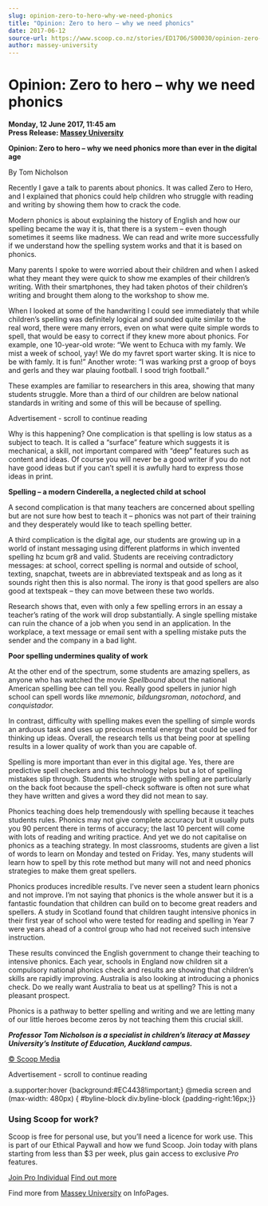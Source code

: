 ```yaml
---
slug: opinion-zero-to-hero-why-we-need-phonics
title: "Opinion: Zero to hero – why we need phonics"
date: 2017-06-12
source-url: https://www.scoop.co.nz/stories/ED1706/S00030/opinion-zero-to-hero-why-we-need-phonics.htm
author: massey-university
---
```

Opinion: Zero to hero – why we need phonics
===========================================

**Monday, 12 June 2017, 11:45 am**  
**Press Release: [Massey University](https://info.scoop.co.nz/Massey_University)**

**Opinion: Zero to hero – why we need phonics more than ever in the digital age**

By Tom Nicholson

Recently I gave a talk to parents about phonics. It was called Zero to Hero, and I explained that phonics could help children who struggle with reading and writing by showing them how to crack the code.

Modern phonics is about explaining the history of English and how our spelling became the way it is, that there is a system – even though sometimes it seems like madness. We can read and write more successfully if we understand how the spelling system works and that it is based on phonics.

Many parents I spoke to were worried about their children and when I asked what they meant they were quick to show me examples of their children’s writing. With their smartphones, they had taken photos of their children’s writing and brought them along to the workshop to show me.

When I looked at some of the handwriting I could see immediately that while children’s spelling was definitely logical and sounded quite similar to the real word, there were many errors, even on what were quite simple words to spell, that would be easy to correct if they knew more about phonics. For example, one 10-year-old wrote: “We went to Echuca with my famly. We mist a week of school, yay! We do my favret sport warter sking. It is nice to be with famly. It is fun!” Another wrote: “I was warking prst a groop of boys and gerls and they war plauing football. I sood trigh football.”

These examples are familiar to researchers in this area, showing that many students struggle. More than a third of our children are below national standards in writing and some of this will be because of spelling.

Advertisement - scroll to continue reading





Why is this happening? One complication is that spelling is low status as a subject to teach. It is called a “surface” feature which suggests it is mechanical, a skill, not important compared with “deep” features such as content and ideas. Of course you will never be a good writer if you do not have good ideas but if you can’t spell it is awfully hard to express those ideas in print.

**Spelling – a modern Cinderella, a neglected child at school**

A second complication is that many teachers are concerned about spelling but are not sure how best to teach it – phonics was not part of their training and they desperately would like to teach spelling better.

A third complication is the digital age, our students are growing up in a world of instant messaging using different platforms in which invented spelling hz bcum gr8 and valid. Students are receiving contradictory messages: at school, correct spelling is normal and outside of school, texting, snapchat, tweets are in abbreviated textspeak and as long as it sounds right then this is also normal. The irony is that good spellers are also good at textspeak – they can move between these two worlds.

Research shows that, even with only a few spelling errors in an essay a teacher’s rating of the work will drop substantially. A single spelling mistake can ruin the chance of a job when you send in an application. In the workplace, a text message or email sent with a spelling mistake puts the sender and the company in a bad light.

**Poor spelling undermines quality of work**

At the other end of the spectrum, some students are amazing spellers, as anyone who has watched the movie _Spellbound_ about the national American spelling bee can tell you. Really good spellers in junior high school can spell words like _mnemonic,_ _bildungsroman_, _notochord_, and _conquistador._

In contrast, difficulty with spelling makes even the spelling of simple words an arduous task and uses up precious mental energy that could be used for thinking up ideas. Overall, the research tells us that being poor at spelling results in a lower quality of work than you are capable of.

Spelling is more important than ever in this digital age. Yes, there are predictive spell checkers and this technology helps but a lot of spelling mistakes slip through. Students who struggle with spelling are particularly on the back foot because the spell-check software is often not sure what they have written and gives a word they did not mean to say.

Phonics teaching does help tremendously with spelling because it teaches students rules. Phonics may not give complete accuracy but it usually puts you 90 percent there in terms of accuracy; the last 10 percent will come with lots of reading and writing practice. And yet we do not capitalise on phonics as a teaching strategy. In most classrooms, students are given a list of words to learn on Monday and tested on Friday. Yes, many students will learn how to spell by this rote method but many will not and need phonics strategies to make them great spellers.

Phonics produces incredible results. I’ve never seen a student learn phonics and not improve. I’m not saying that phonics is the whole answer but it is a fantastic foundation that children can build on to become great readers and spellers. A study in Scotland found that children taught intensive phonics in their first year of school who were tested for reading and spelling in Year 7 were years ahead of a control group who had not received such intensive instruction.

These results convinced the English government to change their teaching to intensive phonics. Each year, schools in England now children sit a compulsory national phonics check and results are showing that children’s skills are rapidly improving. Australia is also looking at introducing a phonics check. Do we really want Australia to beat us at spelling? This is not a pleasant prospect.

Phonics is a pathway to better spelling and writing and we are letting many of our little heroes become zeros by not teaching them this crucial skill.

**_Professor Tom Nicholson is a specialist in children’s literacy at Massey University’s Institute of Education, Auckland campus._**

  

[© Scoop Media](http://www.scoop.co.nz/about/terms.html)  

Advertisement - scroll to continue reading



a.supporter:hover {background:#EC4438!important;} @media screen and (max-width: 480px) { #byline-block div.byline-block {padding-right:16px;}}

### Using Scoop for work?

Scoop is free for personal use, but you’ll need a licence for work use. This is part of our Ethical Paywall and how we fund Scoop. Join today with plans starting from less than $3 per week, plus gain access to exclusive _Pro_ features.  
  
[Join Pro Individual](https://pro.scoop.co.nz/Individual/?from=ProIn24) [Find out more](https://pro.scoop.co.nz/using-scoop-for-work/?from=ProIn24)

Find more from [Massey University](https://info.scoop.co.nz/Massey_University) on InfoPages.